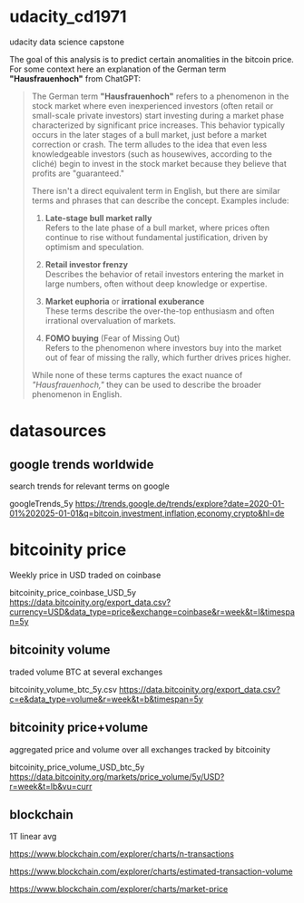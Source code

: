 # udacity_cd1971
udacity data science capstone

The goal of this analysis is to predict certain anomalities in the bitcoin price. For some context here an explanation of the German term **"Hausfrauenhoch"**  from ChatGPT:


> The German term **"Hausfrauenhoch"** refers to a phenomenon in the stock market where even inexperienced investors (often retail or small-scale private investors) start investing during a market phase characterized by significant price increases. This behavior typically occurs in the later stages of a bull market, just before a market correction or crash. The term alludes to the idea that even less knowledgeable investors (such as housewives, according to the cliché) begin to invest in the stock market because they believe that profits are "guaranteed."
> 
> There isn't a direct equivalent term in English, but there are similar terms and phrases that can describe the concept. Examples include:
> 
> 1. **Late-stage bull market rally**  
>    Refers to the late phase of a bull market, where prices often continue to rise without fundamental justification, driven by optimism and speculation.
> 
> 2. **Retail investor frenzy**  
>    Describes the behavior of retail investors entering the market in large numbers, often without deep knowledge or expertise.
> 
> 3. **Market euphoria** or **irrational exuberance**  
>    These terms describe the over-the-top enthusiasm and often irrational overvaluation of markets.
> 
> 4. **FOMO buying** (Fear of Missing Out)  
>    Refers to the phenomenon where investors buy into the market out of fear of missing the rally, which further drives prices higher.
> 
> While none of these terms captures the exact nuance of *"Hausfrauenhoch,"* they can be used to describe the broader phenomenon in English.




# datasources

## google trends worldwide

search trends for relevant terms on google

googleTrends_5y
https://trends.google.de/trends/explore?date=2020-01-01%202025-01-01&q=bitcoin,investment,inflation,economy,crypto&hl=de

# bitcoinity price

Weekly price in USD traded on coinbase 

bitcoinity_price_coinbase_USD_5y
https://data.bitcoinity.org/export_data.csv?currency=USD&data_type=price&exchange=coinbase&r=week&t=l&timespan=5y

##  bitcoinity volume

traded volume BTC at several exchanges

bitcoinity_volume_btc_5y.csv
https://data.bitcoinity.org/export_data.csv?c=e&data_type=volume&r=week&t=b&timespan=5y


## bitcoinity price+volume

aggregated price and volume over all exchanges tracked by bitcoinity

bitcoinity_price_volume_USD_btc_5y
https://data.bitcoinity.org/markets/price_volume/5y/USD?r=week&t=lb&vu=curr

## blockchain

1T linear avg 

https://www.blockchain.com/explorer/charts/n-transactions

https://www.blockchain.com/explorer/charts/estimated-transaction-volume

https://www.blockchain.com/explorer/charts/market-price